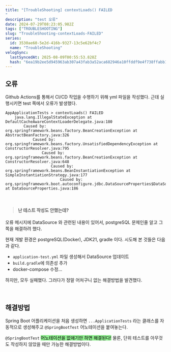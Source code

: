 ```yaml
---
title: "[TroubleShooting] contextLoads() FAILED
"
description: "test 오류"
date: 2024-07-29T08:23:05.982Z
tags: ["TROUBLESHOOTING"]
slug: "TroubleShooting-contextLoads-FAILED"
series:
  id: 3530ae60-5e2d-416b-9327-13c5e62bf4c7
  name: "TroubleShooting"
velogSync:
  lastSyncedAt: 2025-08-09T00:55:53.828Z
  hash: "6ea19b2ee5d945963ab307a43fab3a52aca682946a10ffddf9e4f738ffabb116"
---
```


## 오류
Github Actions를 통해서 CI/CD 작업을 수행하기 위해 yml 파일을 작성했다.
근데 실행시키면 test 쪽에서 오류가 발생했다.

```
AppApplicationTests > contextLoads() FAILED
    java.lang.IllegalStateException at DefaultCacheAwareContextLoaderDelegate.java:180
        Caused by: org.springframework.beans.factory.BeanCreationException at AbstractBeanFactory.java:326
            Caused by: org.springframework.beans.factory.UnsatisfiedDependencyException at ConstructorResolver.java:795
                Caused by: org.springframework.beans.factory.BeanCreationException at ConstructorResolver.java:648
                    Caused by: org.springframework.beans.BeanInstantiationException at SimpleInstantiationStrategy.java:177
                        Caused by: org.springframework.boot.autoconfigure.jdbc.DataSourceProperties$DataSourceBeanCreationException at DataSourceProperties.java:186
```

<br>

>#### 난 테스트 작성도 안했는데?

오류 메시지에 DataSource 와 관련된 내용이 있어서, postgreSQL 문제인줄 알고 그 쪽을 해결하려 했다.

현재 개발 환경은 postgreSQL(Docker), JDK21, gradle 이다.
시도해 본 것들은 다음과 같다.

- ```application-test.yml``` 파일 생성해서 DataSource 업데이트
- ```build.gradle```에 의존성 추가
- docker-compose 수정...

하지만, 모두 실패했다.
그러다가 정말 어처구니 없는 해결방법을 발견했다.


<br>

## 해결방법
Spring Boot 어플리케이션을 처음 생성하면 ```...ApplicationTests``` 라는 클래스를 자동적으로 생성해주고 ```@SpringBootTest``` 어노테이션을 붙여놓는다.


```@SpringBootTest``` <span style = "background-color: lightgreen; color:black">어노테이션을 없애기만 하면 해결된다!</span>
물론, 단위 테스트를 아무것도 작성하지 않았을 때만 가능한 해결방법이다.